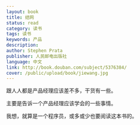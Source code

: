 ```yaml
---
layout: book
title: 结网
status: read
category: 读书
tags: 读书
keywords: 产品
description: 
author: Stephen Prata 
publisher: 人民邮电出版社
language: 中文
link: http://book.douban.com/subject/5376384/
cover: /public/upload/book/jiewang.jpg
---
```

跟人人都是产品经理应该差不多，干货有一些。

主要是告诉一个产品经理应该学会的一些事情。

我想，就算是一个程序员，或多或少也要阅读这本书的。